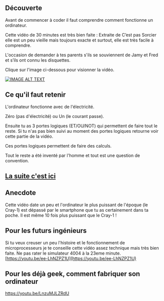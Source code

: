 ## Découverte

Avant de commencer à coder il faut comprendre comment fonctionne un ordinateur.

Cette vidéo de 30 minutes est très bien faite : Extraite de C’est pas Sorcier elle est un peu vieille mais toujours exacte et surtout, elle est très facile à comprendre.


L'occasion de demander à tes parents s'ils se souviennent de Jamy et Fred et s’ils ont connu les disquettes.

Clique sur l'image ci-dessous pour visionner la vidéo.

[![IMAGE ALT TEXT](http://img.youtube.com/vi/c96KP5jZVYk/0.jpg)](http://www.youtube.com/watch?v=c96KP5jZVYk "# Ordinateur tout un programme - C'est pas sorcier")

## Ce qu'il faut retenir

L'ordinateur fonctionne avec de l'électricité. 

Zéro (pas d'électricité) ou Un (le courant passe).

Ensuite tu as 3 portes logiques (ET/OU/NOT) qui permettent de faire tout le reste. Si tu n'as pas bien suivi au moment des portes logiques retourne voir cette partie de la vidéo.

Ces portes logiques permettent de faire des calculs.

Tout le reste a été inventé par l'homme et tout est une question de convention.

## [La suite c'est ici](02_Code.md)

## Anecdote

Cette vidéo date un peu et l'ordinateur le plus puissant de l'époque (le Cray-1) est dépassé par le smartphone que tu as certainement dans ta poche. Il est même 10 fois plus puissant que le Cray-1 !

## Pour les futurs ingénieurs

Si tu veux creuser un peu l'histoire et le fonctionnement de microprocesseurs je te conseille cette vidéo assez technique mais très bien faite. Ne pas rater le simulateur 4004 à la 23eme minute.
[https://youtu.be/ee-LhNZPZ1U](https://youtu.be/ee-LhNZPZ1U)

## Pour les déjà geek, comment fabriquer son ordinateur

https://youtu.be/LnzuMJLZRdU

